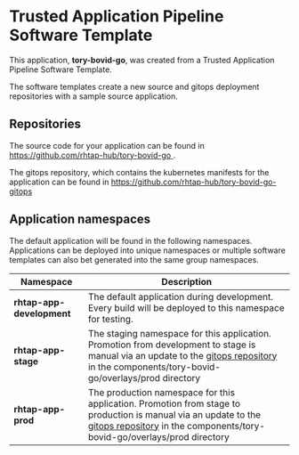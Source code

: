 # Trusted Application Pipeline Software Template

This application, **tory-bovid-go**, was created from a Trusted Application Pipeline Software Template.

The software templates create a new source and gitops deployment repositories with a sample source application. 

## Repositories

The source code for your application can be found in [https://github.com/rhtap-hub/tory-bovid-go ](https://github.com/rhtap-hub/tory-bovid-go ).
 
The gitops repository, which contains the kubernetes manifests for the application can be found in 
[https://github.com/rhtap-hub/tory-bovid-go-gitops ](https://github.com/rhtap-hub/tory-bovid-go-gitops ) 

## Application namespaces 

The default application will be found in the following namespaces. Applications can be deployed into unique namespaces or multiple software templates can also bet generated into the same group namespaces.  

|  Namespace   |  Description   |  
| -------- | -------- |   
| **rhtap-app-development** | The default application during development. Every build will be deployed to this namespace for testing. | 
| **rhtap-app-stage** | The staging namespace for this application. Promotion from development to stage is manual via an update to the [gitops repository](https://github.com/rhtap-hub/tory-bovid-go-gitops ) in the components/tory-bovid-go/overlays/prod directory |  
| **rhtap-app-prod** | The production namespace for this application. Promotion from stage to production is manual via an update to the [gitops repository](https://github.com/rhtap-hub/tory-bovid-go-gitops ) in the components/tory-bovid-go/overlays/prod directory | 